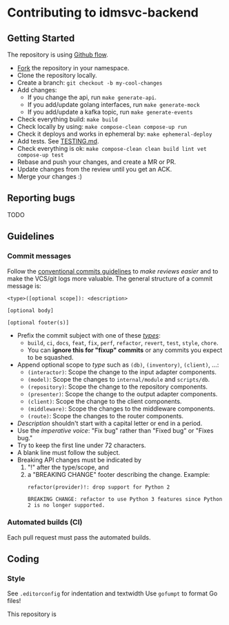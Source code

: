 # Contributing to idmsvc-backend

## Getting Started

The repository is using [Github flow](https://docs.github.com/en/get-started/quickstart/github-flow).

- [Fork](https://github.com/podengo-project/idmsvc-backend/fork) the repository in your namespace.
- Clone the repository locally.
- Create a branch: `git checkout -b my-cool-changes`
- Add changes:
  - If you change the api, run `make generate-api`.
  - If you add/update golang interfaces, run `make generate-mock`
  - If you add/update a kafka topic, run `make generate-events`
- Check everything build: `make build`
- Check locally by using: `make compose-clean compose-up run`
- Check it deploys and works in ephemeral by: `make ephemeral-deploy`
- Add tests. See [TESTING.md](./dev/TESTING.md).
- Check everything is ok: `make compose-clean clean build lint vet compose-up test`
- Rebase and push your changes, and create a MR or PR.
- Update changes from the review until you get an ACK.
- Merge your changes :)

## Reporting bugs

TODO


## Guidelines

### Commit messages

Follow the [conventional commits guidelines][conventional_commits] to *make
reviews easier* and to make the VCS/git logs more valuable. The general
structure of a commit message is:

```
<type>([optional scope]): <description>

[optional body]

[optional footer(s)]
```

- Prefix the commit subject with one of these [_types_](https://github.com/commitizen/conventional-commit-types/blob/master/index.json):
    - `build`, `ci`, `docs`, `feat`, `fix`, `perf`, `refactor`, `revert`,
      `test`, `style`, `chore`.
    - You can **ignore this for "fixup" commits** or any commits you expect to be squashed.
- Append optional scope to _type_ such as `(db)`, `(inventory)`, `(client)`, …:
  - `(interactor)`: Scope the change to the input adapter components.
  - `(model)`: Scope the changes to `internal/module` and `scripts/db`.
  - `(repository)`: Scope the change to the repository components.
  - `(presenter)`: Scope the change to the output adapter components.
  - `(client)`: Scope the change to the client components.
  - `(middleware)`: Scope the changes to the middleware components.
  - `(route)`: Scope the changes to the router components.
- _Description_ shouldn't start with a capital letter or end in a period.
- Use the _imperative voice_: "Fix bug" rather than "Fixed bug" or "Fixes bug."
- Try to keep the first line under 72 characters.
- A blank line must follow the subject.
- Breaking API changes must be indicated by
    1. "!" after the type/scope, and
    2. a "BREAKING CHANGE" footer describing the change.
       Example:
       ```
       refactor(provider)!: drop support for Python 2

       BREAKING CHANGE: refactor to use Python 3 features since Python 2 is no longer supported.
       ```

### Automated builds (CI)

Each pull request must pass the automated builds.


## Coding

### Style

See `.editorconfig` for indentation and textwidth
Use `gofumpt` to format Go files!

This repository is

[conventional_commits]: https://www.conventionalcommits.org
